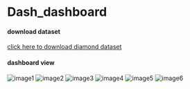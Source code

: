 # Dash_dashboard
#### download dataset
[click here to download diamond dataset ](https://www.kaggle.com/shivam2503/diamonds)


#### dashboard view
![image1]()
![image2]()
![image3]()
![image4]()
![image5]()
![image6]()
